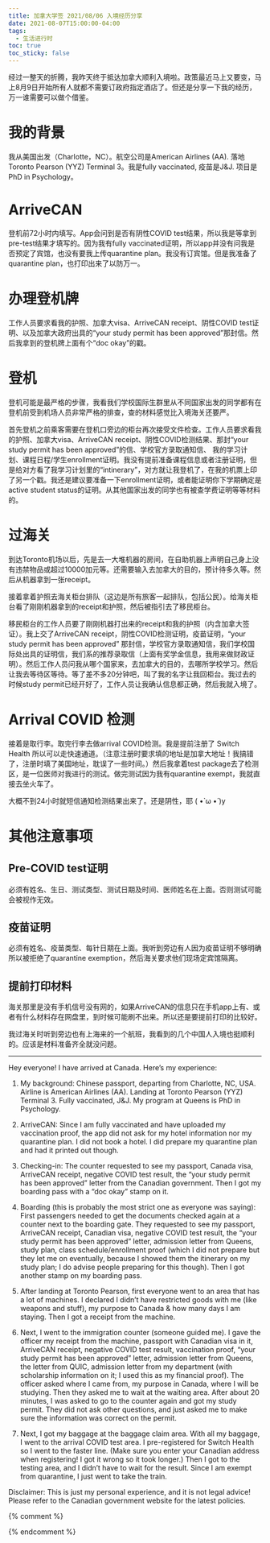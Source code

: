 ```yaml
---
title: 加拿大学签 2021/08/06 入境经历分享
date: 2021-08-07T15:00:00-04:00
tags:
  - 生活进行时
toc: true
toc_sticky: false
---
```

经过一整天的折腾，我昨天终于抵达加拿大顺利入境啦。政策最近马上又要变，马上8月9日开始所有人就都不需要订政府指定酒店了。但还是分享一下我的经历，万一谁需要可以做个借鉴。

<!--more-->

# 我的背景

我从美国出发（Charlotte，NC）。航空公司是American Airlines (AA). 落地Toronto Pearson (YYZ) Terminal 3。我是fully vaccinated, 疫苗是J&J. 项目是PhD in Psychology。

# ArriveCAN

登机前72小时内填写。App会问到是否有阴性COVID test结果，所以我是等拿到pre-test结果才填写的。因为我有fully vaccinated证明，所以app并没有问我是否预定了宾馆，也没有要我上传quarantine plan。我没有订宾馆。但是我准备了quarantine plan，也打印出来了以防万一。

# 办理登机牌

工作人员要求看我的护照、加拿大visa、ArriveCAN receipt、阴性COVID test证明、以及加拿大政府出具的“your study permit has been approved”那封信。然后我拿到的登机牌上面有个“doc okay”的戳。

# 登机

登机可能是最严格的步骤，我看我们学校国际生群里从不同国家出发的同学都有在登机前受到机场人员非常严格的排查，查的材料感觉比入境海关还要严。

首先登机之前乘客需要在登机口旁边的柜台再次接受文件检查。工作人员要求看我的护照、加拿大visa、ArriveCAN receipt、阴性COVID检测结果、那封“your study permit has been approved”的信、学校官方录取通知信、 我的学习计划、课程日程/学生enrollment证明。我没有提前准备课程信息或者注册证明，但是给对方看了我学习计划里的“intinerary”，对方就让我登机了，在我的机票上印了另一个戳。我还是建议要准备一下enrollment证明，或者能证明你下学期确定是active student status的证明。从其他国家出发的同学也有被查学费证明等等材料的。

# 过海关

到达Toronto机场以后，先是去一大堆机器的房间，在自助机器上声明自己身上没有违禁物品或超过10000加元等。还需要输入去加拿大的目的，预计待多久等。然后从机器拿到一张receipt。

接着拿着护照去海关柜台排队（这边是所有旅客一起排队，包括公民）。给海关柜台看了刚刚机器拿到的receipt和护照，然后被指引去了移民柜台。

移民柜台的工作人员要了刚刚机器打出来的receipt和我的护照（内含加拿大签证）。我上交了ArriveCAN receipt，阴性COVID检测证明，疫苗证明，“your study permit has been approved” 那封信，学校官方录取通知信，我们学校国际处出具的证明信，我们系的推荐录取信（上面有奖学金信息，我用来做财政证明）。然后工作人员问我从哪个国家来，去加拿大的目的，去哪所学校学习。然后让我去等待区等待。等了差不多20分钟吧，叫了我的名字让我回柜台。我过去的时候study permit已经开好了，工作人员让我确认信息都正确，然后我就入境了。

# Arrival COVID 检测

接着是取行李。取完行李去做arrival COVID检测。我是提前注册了 Switch Health 所以可以走快速通道。（注意注册时要求填的地址是加拿大地址！我搞错了，注册时填了美国地址，耽误了一些时间。）然后我拿着test package去了检测区，是一位医师对我进行的测试。做完测试因为我有quarantine exempt，我就直接去坐火车了。

大概不到24小时就短信通知检测结果出来了。还是阴性，耶 ( •̀ ω •́ )y

# 其他注意事项

## Pre-COVID test证明

必须有姓名、生日、测试类型、测试日期及时间、医师姓名在上面。否则测试可能会被视作无效。

## 疫苗证明

必须有姓名、疫苗类型、每针日期在上面。我听到旁边有人因为疫苗证明不够明确所以被拒绝了quarantine exemption，然后海关要求他们现场定宾馆隔离。

## 提前打印材料

海关那里是没有手机信号没有网的，如果ArriveCAN的信息只在手机app上有、或者有什么材料存在网盘里，到时候可能刷不出来。所以还是要提前打印的比较好。

我过海关时听到旁边也有上海来的一个航班，我看到的几个中国人入境也挺顺利的。应该是材料准备齐全就没问题。

---

Hey everyone! I have arrived at Canada. Here’s my experience:

1.  My background: Chinese passport, departing from Charlotte, NC, USA. Airline is American Airlines (AA). Landing at Toronto Pearson (YYZ) Terminal 3. Fully vaccinated, J&J. My program at Queens is PhD in Psychology.
    
2.  ArriveCAN: Since I am fully vaccinated and have uploaded my vaccination proof, the app did not ask for my hotel information nor my quarantine plan. I did not book a hotel. I did prepare my quarantine plan and had it printed out though.
    
3.  Checking-in: The counter requested to see my passport, Canada visa, ArriveCAN receipt, negative COVID test result, the “your study permit has been approved” letter from the Canadian government. Then I got my boarding pass with a “doc okay” stamp on it.
    
4.  Boarding (this is probably the most strict one as everyone was saying): First passengers needed to get the documents checked again at a counter next to the boarding gate. They requested to see my passport, ArriveCAN receipt, Canadian visa, negative COVID test result, the “your study permit has been approved” letter, admission letter from Queens, study plan, class schedule/enrollment proof (which I did not prepare but they let me on eventually, because I showed them the itinerary on my study plan; I do advise people preparing for this though). Then I got another stamp on my boarding pass.
    
5.  After landing at Toronto Pearson, first everyone went to an area that has a lot of machines. I declared I didn’t have restricted goods with me (like weapons and stuff), my purpose to Canada & how many days I am staying. Then I got a receipt from the machine.
    
6.  Next, I went to the immigration counter (someone guided me). I gave the officer my receipt from the machine, passport with Canadian visa in it, ArriveCAN receipt, negative COVID test result, vaccination proof, “your study permit has been approved” letter, admission letter from Queens, the letter from QUIC, admission letter from my department (with scholarship information on it; I used this as my financial proof). The officer asked where I came from, my purpose in Canada, where I will be studying. Then they asked me to wait at the waiting area. After about 20 minutes, I was asked to go to the counter again and got my study permit. They did not ask other questions, and just asked me to make sure the information was correct on the permit.
    
7.  Next, I got my baggage at the baggage claim area. With all my baggage, I went to the arrival COVID test area. I pre-registered for Switch Health so I went to the faster line. (Make sure you enter your Canadian address when registering! I got it wrong so it took longer.) Then I got to the testing area, and I didn’t have to wait for the result. Since I am exempt from quarantine, I just went to take the train.
    

Disclaimer: This is just my personal experience, and it is not legal advice! Please refer to the Canadian government website for the latest policies.

{% comment %}

{% endcomment %}